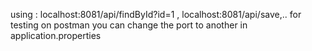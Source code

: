 using : localhost:8081/api/findById?id=1 , localhost:8081/api/save,.. for testing on postman
you can change the port to another in application.properties
